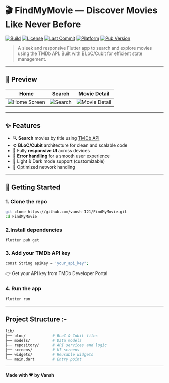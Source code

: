 # 🎬 FindMyMovie — Discover Movies Like Never Before

[![Build](https://img.shields.io/github/actions/workflow/status/vansh-121/FindMyMovie/flutter.yml?label=build&logo=githubactions&style=for-the-badge)](https://github.com/vansh-121/FindMyMovie/actions)
[![License](https://img.shields.io/github/license/vansh-121/FindMyMovie?style=for-the-badge)](LICENSE)
[![Last Commit](https://img.shields.io/github/last-commit/vansh-121/FindMyMovie?style=for-the-badge)](https://github.com/vansh-121/FindMyMovie/commits)
[![Platform](https://img.shields.io/badge/platform-Flutter-blue?style=for-the-badge&logo=flutter)](https://flutter.dev)
[![Pub Version](https://img.shields.io/pub/v/flutter_bloc?style=for-the-badge)](https://pub.dev/packages/flutter_bloc)

> A sleek and responsive Flutter app to search and explore movies using the TMDb API. Built with BLoC/Cubit for efficient state management.

---

## 📱 Preview

| Home | Search | Movie Detail |
|------|--------|--------------|
| ![Home Screen](screenshots/home.png) | ![Search](screenshots/search.png) | ![Movie Detail](screenshots/detail.png) |

---

## ✨ Features

- 🔍 **Search** movies by title using [TMDb API](https://www.themoviedb.org/documentation/api)
- ⚙️ **BLoC/Cubit** architecture for clean and scalable code
- 📱 Fully **responsive UI** across devices
- 🧩 **Error handling** for a smooth user experience
- 🌙 Light & Dark mode support (customizable)
- 📡 Optimized network handling

---

## 🚀 Getting Started

### 1. Clone the repo

```bash
git clone https://github.com/vansh-121/FindMyMovie.git
cd FindMyMovie
```

### 2.Install dependencies

```bash
flutter pub get
```

### 3. Add your TMDb API key

```bash
const String apiKey = 'your_api_key';
```
👉 Get your API key from TMDb Developer Portal


### 4. Run the app

```bash
flutter run
```


---


## Project Structure :-

```bash
lib/
├── bloc/            # BLoC & Cubit files
├── models/          # Data models
├── repository/      # API services and logic
├── screens/         # UI screens
├── widgets/         # Reusable widgets
└── main.dart        # Entry point
```
---

#### Made with ❤️ by Vansh
